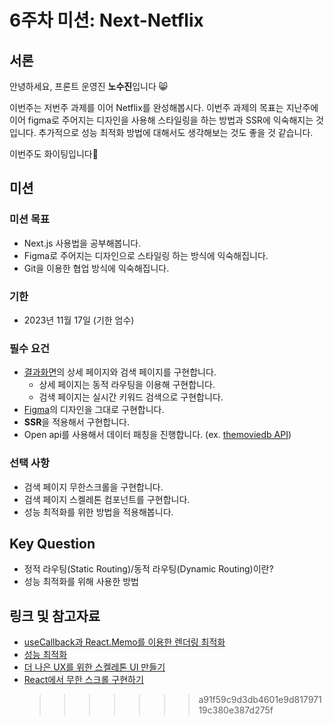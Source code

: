 # 6주차 미션: Next-Netflix

## 서론

안녕하세요, 프론트 운영진 **노수진**입니다 😸

이번주는 저번주 과제를 이어 Netflix를 완성해봅시다. 이번주 과제의 목표는 지난주에 이어 figma로 주어지는 디자인을 사용해 스타일링을 하는 방법과 SSR에 익숙해지는 것입니다. 추가적으로 성능 최적화 방법에 대해서도 생각해보는 것도 좋을 것 같습니다.

이번주도 화이팅입니다💪

## 미션

### 미션 목표

- Next.js 사용법을 공부해봅니다.
- Figma로 주어지는 디자인으로 스타일링 하는 방식에 익숙해집니다.
- Git을 이용한 협업 방식에 익숙해집니다.

### 기한

- 2023년 11월 17일 (기한 엄수)

### 필수 요건

- [결과화면](https://next-netflix-17th-sepia.vercel.app/)의 상세 페이지와 검색 페이지를 구현합니다.
    - 상세 페이지는 동적 라우팅을 이용해 구현합니다.
    - 검색 페이지는 실시간 키워드 검색으로 구현합니다.
- [Figma](https://www.figma.com/file/UqdXDovIczt1Gl0IjknHQf/Netflix?node-id=0%3A1)의 디자인을 그대로 구현합니다.
- **SSR**을 적용해서 구현합니다.
- Open api를 사용해서 데이터 패칭을 진행합니다. (ex. [themoviedb API](https://developers.themoviedb.org/3/getting-started/introduction))

### 선택 사항

- 검색 페이지 무한스크롤을 구현합니다.
- 검색 페이지 스켈레톤 컴포넌트를 구현합니다.
- 성능 최적화를 위한 방법을 적용해봅니다.
  
## **Key Question**

- 정적 라우팅(Static Routing)/동적 라우팅(Dynamic Routing)이란?
- 성능 최적화를 위해 사용한 방법

## 링크 및 참고자료

- [useCallback과 React.Memo를 이용한 렌더링 최적화](https://velog.io/@yejinh/useCallback%EA%B3%BC-React.Memo%EC%9D%84-%ED%86%B5%ED%95%9C-%EB%A0%8C%EB%8D%94%EB%A7%81-%EC%B5%9C%EC%A0%81%ED%99%94)
- [성능 최적화](https://ui.toast.com/fe-guide/ko_PERFORMANCE)
- [더 나은 UX를 위한 스켈레톤 UI 만들기](https://ui.toast.com/weekly-pick/ko_20201110)
- [React에서 무한 스크롤 구현하기](https://tech.kakaoenterprise.com/149)
  > > > > > > > a91f59c9d3db4601e9d81797119c380e387d275f
